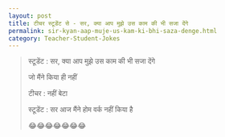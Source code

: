 ```yaml
---
layout: post
title: टीचर स्टूडेंट से - सर, क्या आप मुझे उस काम की भी सजा देंगे
permalink: sir-kyan-aap-muje-us-kam-ki-bhi-saza-denge.html
category: Teacher-Student-Jokes
---
```

> स्टूडेंट  : सर, क्या आप मुझे उस काम की भी सजा देंगे
> 
> जो मैंने किया ही नहीं
> 
> टीचर  : नहीं बेटा
> 
> स्टूडेंट  : सर आज मैंने होम वर्क नहीं किया है
> 
> 😂😂😂😂😂😂😂